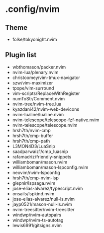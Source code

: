 # .config/nvim

## Theme

- folke/tokyonight.nvim

## Plugin list

- wbthomason/packer.nvim
- nvim-lua/plenary.nvim
- christoomey/vim-tmux-navigator
- szw/vim-maximizer
- tpope/vim-surround
- vim-scripts/ReplaceWithRegister
- numToStr/Comment.nvim
- nvim-tree/nvim-tree.lua
- kyazdani42/nvim-web-devicons
- nvim-lualine/lualine.nvim
- nvim-telescope/telescope-fzf-native.nvim
- nvim-telescope/telescope.nvim
- hrsh7th/nvim-cmp
- hrsh7th/cmp-buffer
- hrsh7th/cmp-path
- L3MON4D3/LuaSnip
- saadparwaiz1/cmp_luasnip
- rafamadriz/friendly-snippets
- williamboman/mason.nvim
- williamboman/mason-lspconfig.nvim
- neovim/nvim-lspconfig
- hrsh7th/cmp-nvim-lsp
- glepnir/lspsaga.nvim
- jose-elias-alvarez/typescript.nvim
- onsails/lspkind.nvim
- jose-elias-alvarez/null-ls.nvim
- jayp0521/mason-null-ls.nvim
- nvim-treesitter/nvim-treesitter
- windwp/nvim-autopairs
- windwp/nvim-ts-autotag
- lewis6991/gitsigns.nvim
